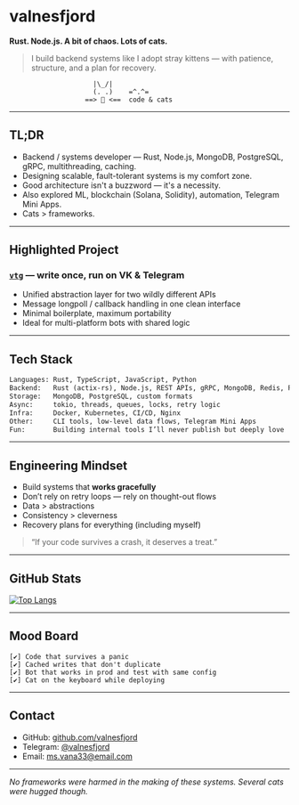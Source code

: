 # valnesfjord

**Rust. Node.js. A bit of chaos. Lots of cats.**

> I build backend systems like I adopt stray kittens — with patience, structure, and a plan for recovery.

```
                     |\_/|                  
                     (. .)    =^.^=         
                   ==> 🐾 <==  code & cats    
```

---

## TL;DR

- Backend / systems developer — Rust, Node.js, MongoDB, PostgreSQL, gRPC, multithreading, caching.
- Designing scalable, fault-tolerant systems is my comfort zone.
- Good architecture isn't a buzzword — it's a necessity.
- Also explored ML, blockchain (Solana, Solidity), automation, Telegram Mini Apps.
- Cats > frameworks.

---

## Highlighted Project

### [`vtg`](https://github.com/valnesfjord/vtg) — write once, run on VK & Telegram

- Unified abstraction layer for two wildly different APIs
- Message longpoll / callback handling in one clean interface
- Minimal boilerplate, maximum portability
- Ideal for multi-platform bots with shared logic

---

## Tech Stack

```txt
Languages: Rust, TypeScript, JavaScript, Python
Backend:   Rust (actix-rs), Node.js, REST APIs, gRPC, MongoDB, Redis, PostgreSQL
Storage:   MongoDB, PostgreSQL, custom formats
Async:     tokio, threads, queues, locks, retry logic
Infra:     Docker, Kubernetes, CI/CD, Nginx
Other:     CLI tools, low-level data flows, Telegram Mini Apps
Fun:       Building internal tools I’ll never publish but deeply love
```

---

## Engineering Mindset

- Build systems that **works gracefully**
- Don’t rely on retry loops — rely on thought-out flows
- Data > abstractions
- Consistency > cleverness
- Recovery plans for everything (including myself)

> “If your code survives a crash, it deserves a treat.”

---

## GitHub Stats

[![Top Langs](https://github-readme-stats.vercel.app/api/top-langs/?username=valnesfjord&layout=compact&theme=gruvbox)](https://github.com/valnesfjord)

---

## Mood Board

```
[✔] Code that survives a panic
[✔] Cached writes that don't duplicate
[✔] Bot that works in prod and test with same config
[✔] Cat on the keyboard while deploying
```

---

## Contact

- GitHub: [github.com/valnesfjord](https://github.com/valnesfjord)
- Telegram: [@valnesfjord](https://t.me/valnesfjord)
- Email: ms.vana33@email.com

---

*No frameworks were harmed in the making of these systems. Several cats were hugged though.*
